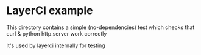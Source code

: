 # LayerCI example

This directory contains a simple (no-dependencies) test which checks that curl & python http.server work correctly

It's used by layerci internally for testing
